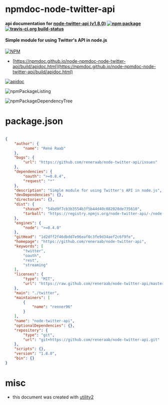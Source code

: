 # npmdoc-node-twitter-api

#### api documentation for  [node-twitter-api (v1.8.0)](https://github.com/reneraab/node-twitter-api)  [![npm package](https://img.shields.io/npm/v/npmdoc-node-twitter-api.svg?style=flat-square)](https://www.npmjs.org/package/npmdoc-node-twitter-api) [![travis-ci.org build-status](https://api.travis-ci.org/npmdoc/node-npmdoc-node-twitter-api.svg)](https://travis-ci.org/npmdoc/node-npmdoc-node-twitter-api)

#### Simple module for using Twitter's API in node.js

[![NPM](https://nodei.co/npm/node-twitter-api.png?downloads=true&downloadRank=true&stars=true)](https://www.npmjs.com/package/node-twitter-api)

- [https://npmdoc.github.io/node-npmdoc-node-twitter-api/build/apidoc.html](https://npmdoc.github.io/node-npmdoc-node-twitter-api/build/apidoc.html)

[![apidoc](https://npmdoc.github.io/node-npmdoc-node-twitter-api/build/screenCapture.buildCi.browser.%252Ftmp%252Fbuild%252Fapidoc.html.png)](https://npmdoc.github.io/node-npmdoc-node-twitter-api/build/apidoc.html)

![npmPackageListing](https://npmdoc.github.io/node-npmdoc-node-twitter-api/build/screenCapture.npmPackageListing.svg)

![npmPackageDependencyTree](https://npmdoc.github.io/node-npmdoc-node-twitter-api/build/screenCapture.npmPackageDependencyTree.svg)



# package.json

```json

{
    "author": {
        "name": "René Raab"
    },
    "bugs": {
        "url": "https://github.com/reneraab/node-twitter-api/issues"
    },
    "dependencies": {
        "oauth": ">=0.8.4",
        "request": "*"
    },
    "description": "Simple module for using Twitter's API in node.js",
    "devDependencies": {},
    "directories": {},
    "dist": {
        "shasum": "54bd9f7cb3b3554b3f5b44d40c082028de735610",
        "tarball": "https://registry.npmjs.org/node-twitter-api/-/node-twitter-api-1.8.0.tgz"
    },
    "engines": {
        "node": ">=0.4.0"
    },
    "gitHead": "1d2dff2f46dbdd7e96eaf0c3fe9d34aef2c6f9fe",
    "homepage": "https://github.com/reneraab/node-twitter-api",
    "keywords": [
        "twitter",
        "oauth",
        "rest",
        "streaming"
    ],
    "licenses": {
        "type": "MIT",
        "url": "https://raw.github.com/reneraab/node-twitter-api/master/LICENSE"
    },
    "main": "./twitter",
    "maintainers": [
        {
            "name": "renner96"
        }
    ],
    "name": "node-twitter-api",
    "optionalDependencies": {},
    "repository": {
        "type": "git",
        "url": "git+https://github.com/reneraab/node-twitter-api.git"
    },
    "scripts": {},
    "version": "1.8.0",
    "bin": {}
}
```



# misc
- this document was created with [utility2](https://github.com/kaizhu256/node-utility2)
